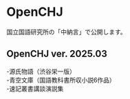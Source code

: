 # OpenCHJ

国立国語研究所の「中納言」で公開します。

## OpenCHJ ver. 2025.03  
-源氏物語（渋谷栄一版）  
-青空文庫（国語教科書所収小説6作品）  
-速記叢書講談演説集  

